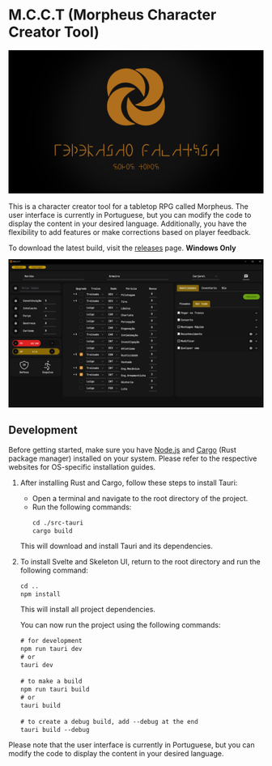 # M.C.C.T (Morpheus Character Creator Tool)

![M.C.C.T](./static/FEDERACAO_GALATICA_TITULO.png)

This is a character creator tool for a tabletop RPG called Morpheus. The user interface is currently in Portuguese, but you can modify the code to display the content in your desired language. Additionally, you have the flexibility to add features or make corrections based on player feedback.

To download the latest build, visit the [releases](https://github.com/fabriciohod/Morpheus-ui/releases) page. **Windows Only**

![demo](static/demo.png)

## Development

Before getting started, make sure you have [Node.js](https://nodejs.org/) and [Cargo](https://www.rust-lang.org/tools/install) (Rust package manager) installed on your system. Please refer to the respective websites for OS-specific installation guides.

1. After installing Rust and Cargo, follow these steps to install Tauri:
   - Open a terminal and navigate to the root directory of the project.
   - Run the following commands:
     ```shell
     cd ./src-tauri
     cargo build
     ```
   This will download and install Tauri and its dependencies.

2. To install Svelte and Skeleton UI, return to the root directory and run the following command:
   ```shell
   cd ..
   npm install
   ```
   This will install all project dependencies.

   You can now run the project using the following commands:
   ```shell
   # for development
   npm run tauri dev
   # or
   tauri dev

   # to make a build
   npm run tauri build
   # or
   tauri build

   # to create a debug build, add --debug at the end
   tauri build --debug
   ```

Please note that the user interface is currently in Portuguese, but you can modify the code to display the content in your desired language.